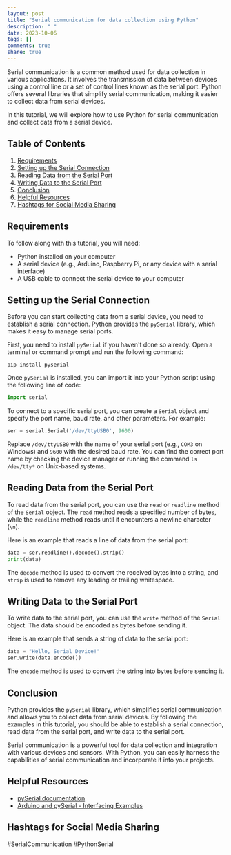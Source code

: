 ```yaml
---
layout: post
title: "Serial communication for data collection using Python"
description: " "
date: 2023-10-06
tags: []
comments: true
share: true
---
```


Serial communication is a common method used for data collection in various applications. It involves the transmission of data between devices using a control line or a set of control lines known as the serial port. Python offers several libraries that simplify serial communication, making it easier to collect data from serial devices.

In this tutorial, we will explore how to use Python for serial communication and collect data from a serial device.

## Table of Contents
1. [Requirements](#requirements)
2. [Setting up the Serial Connection](#setting-up-the-serial-connection)
3. [Reading Data from the Serial Port](#reading-data-from-the-serial-port)
4. [Writing Data to the Serial Port](#writing-data-to-the-serial-port)
5. [Conclusion](#conclusion)
6. [Helpful Resources](#helpful-resources)
7. [Hashtags for Social Media Sharing](#hashtags)

## Requirements<a name="requirements"></a>
To follow along with this tutorial, you will need:
- Python installed on your computer
- A serial device (e.g., Arduino, Raspberry Pi, or any device with a serial interface)
- A USB cable to connect the serial device to your computer

## Setting up the Serial Connection<a name="setting-up-the-serial-connection"></a>
Before you can start collecting data from a serial device, you need to establish a serial connection. Python provides the `pySerial` library, which makes it easy to manage serial ports.

First, you need to install `pySerial` if you haven't done so already. Open a terminal or command prompt and run the following command:
```
pip install pyserial
```

Once `pySerial` is installed, you can import it into your Python script using the following line of code:
```python
import serial
```

To connect to a specific serial port, you can create a `Serial` object and specify the port name, baud rate, and other parameters. For example:
```python
ser = serial.Serial('/dev/ttyUSB0', 9600)
```

Replace `/dev/ttyUSB0` with the name of your serial port (e.g., `COM3` on Windows) and `9600` with the desired baud rate. You can find the correct port name by checking the device manager or running the command `ls /dev/tty*` on Unix-based systems.

## Reading Data from the Serial Port<a name="reading-data-from-the-serial-port"></a>
To read data from the serial port, you can use the `read` or `readline` method of the `Serial` object. The `read` method reads a specified number of bytes, while the `readline` method reads until it encounters a newline character (`\n`).

Here is an example that reads a line of data from the serial port:
```python
data = ser.readline().decode().strip()
print(data)
```

The `decode` method is used to convert the received bytes into a string, and `strip` is used to remove any leading or trailing whitespace.

## Writing Data to the Serial Port<a name="writing-data-to-the-serial-port"></a>
To write data to the serial port, you can use the `write` method of the `Serial` object. The data should be encoded as bytes before sending it.

Here is an example that sends a string of data to the serial port:
```python
data = "Hello, Serial Device!"
ser.write(data.encode())
```

The `encode` method is used to convert the string into bytes before sending it.

## Conclusion<a name="conclusion"></a>
Python provides the `pySerial` library, which simplifies serial communication and allows you to collect data from serial devices. By following the examples in this tutorial, you should be able to establish a serial connection, read data from the serial port, and write data to the serial port.

Serial communication is a powerful tool for data collection and integration with various devices and sensors. With Python, you can easily harness the capabilities of serial communication and incorporate it into your projects.

## Helpful Resources<a name="helpful-resources"></a>
- [pySerial documentation](https://pyserial.readthedocs.io/en/latest/)
- [Arduino and pySerial - Interfacing Examples](https://forum.arduino.cc/t/arduino-and-pyserial-interfacing-examples/630716)

## Hashtags for Social Media Sharing<a name="hashtags"></a>
#SerialCommunication #PythonSerial